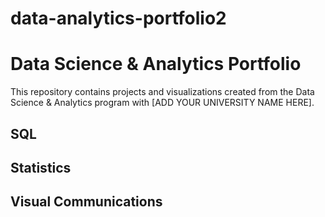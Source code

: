 # data-analytics-portfolio2
# Data Science & Analytics Portfolio
This repository contains projects and visualizations created from the Data Science & Analytics program with [ADD YOUR UNIVERSITY NAME HERE].

## SQL

## Statistics

## Visual Communications

